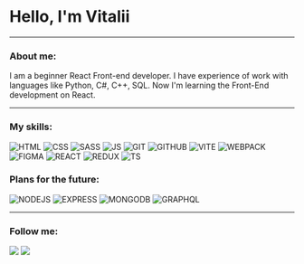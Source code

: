 <h1 >Hello, I'm Vitalii</h1>

<hr>

<div>
<h3>About me:</h3>
<p>
I am a beginner React Front-end developer. I have experience of work with languages like Python, C#, C++, SQL. Now I'm learning the Front-End development on React.
</p>
</div>

<hr>

<h3>My skills:</h3>

![HTML](https://img.shields.io/badge/HTML-333333?style=for-the-badge&logo=HTML5) ![CSS](https://img.shields.io/badge/CSS-333333?style=for-the-badge&logo=CSS3) ![SASS](https://img.shields.io/badge/SASS-333333?style=for-the-badge&logo=sass) ![JS](https://img.shields.io/badge/JS-333333?style=for-the-badge&logo=javascript) ![GIT](https://img.shields.io/badge/GIT-333333?style=for-the-badge&logo=git) ![GITHUB](https://img.shields.io/badge/GITHUB-333333?style=for-the-badge&logo=GITHUB) ![VITE](https://img.shields.io/badge/VITE-333333?style=for-the-badge&logo=VITE) ![WEBPACK](https://img.shields.io/badge/WEBPACK-333333?style=for-the-badge&logo=Webpack) ![FIGMA](https://img.shields.io/badge/Figma-333333?style=for-the-badge&logo=Figma) ![REACT](https://img.shields.io/badge/REACT-333333?style=for-the-badge&logo=REACT) ![REDUX](https://img.shields.io/badge/REDUX-333333?style=for-the-badge&logo=REDUX) ![TS](https://img.shields.io/badge/TYPESCRIPT-333333?style=for-the-badge&logo=TYPESCRIPT) 

<h3>Plans for the future:</h3>

![NODEJS](https://img.shields.io/badge/NODEJS-333333?style=for-the-badge&logo=NODE.JS) ![EXPRESS](https://img.shields.io/badge/EXPRESS-333333?style=for-the-badge&logo=EXPRESS) ![MONGODB](https://img.shields.io/badge/MONGODB-333333?style=for-the-badge&logo=MONGODB) ![GRAPHQL](https://img.shields.io/badge/GRAPHQL-333333?style=for-the-badge&logo=GRAPHQL) 

<hr>

<h3>Follow me:</h3>

<div display=flex>
<a href="https://t.me/iwenrad" target="_blank"><img src="https://img.shields.io/badge/TELEGRAM-333333?style=for-the-badge&logo=TELEGRAM"></a>
<a href="https://leetcode.com/vitalii-bodiak/" target="_blank"><img src="https://img.shields.io/badge/leetcode-333333?style=for-the-badge&logo=leetcode"></a>
</div>
